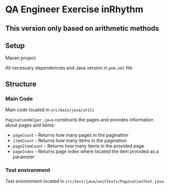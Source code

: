 # QA Engineer Exercise inRhythm
## This version only based on arithmetic methods

## Setup

Maven project

All necessary dependencies and Java version in `pom.xml` file

## Structure

### Main Code
Main code located in `src/main/java/utils`

`PaginationHelper.java` constructs the pages and
provides information about pages and items:
* `pageCount` - Returns how many pages in the pagination
* `itemCount` - Returns how many items in the pagination
* `pageItemCount` - Returns how many items in the provided page
* `pageIndex` - Returns page index where located the item provided as a parameter

### Test environment
Test environment located in `src/test/java/unitTests/PaginationTest.java`
